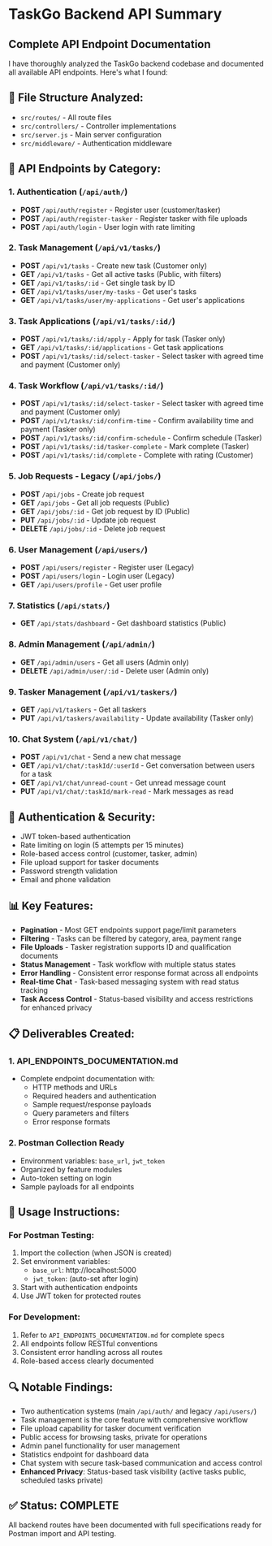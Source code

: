 # TaskGo Backend API Summary

## Complete API Endpoint Documentation

I have thoroughly analyzed the TaskGo backend codebase and documented all available API endpoints. Here's what I found:

## 📁 **File Structure Analyzed:**
- `src/routes/` - All route files
- `src/controllers/` - Controller implementations
- `src/server.js` - Main server configuration
- `src/middleware/` - Authentication middleware

## 🔗 **API Endpoints by Category:**

### 1. **Authentication** (`/api/auth/`)
- **POST** `/api/auth/register` - Register user (customer/tasker)
- **POST** `/api/auth/register-tasker` - Register tasker with file uploads
- **POST** `/api/auth/login` - User login with rate limiting

### 2. **Task Management** (`/api/v1/tasks/`)
- **POST** `/api/v1/tasks` - Create new task (Customer only)
- **GET** `/api/v1/tasks` - Get all active tasks (Public, with filters)
- **GET** `/api/v1/tasks/:id` - Get single task by ID
- **GET** `/api/v1/tasks/user/my-tasks` - Get user's tasks
- **GET** `/api/v1/tasks/user/my-applications` - Get user's applications

### 3. **Task Applications** (`/api/v1/tasks/:id/`)
- **POST** `/api/v1/tasks/:id/apply` - Apply for task (Tasker only)
- **GET** `/api/v1/tasks/:id/applications` - Get task applications
- **POST** `/api/v1/tasks/:id/select-tasker` - Select tasker with agreed time and payment (Customer only)

### 4. **Task Workflow** (`/api/v1/tasks/:id/`)
- **POST** `/api/v1/tasks/:id/select-tasker` - Select tasker with agreed time and payment (Customer only)
- **POST** `/api/v1/tasks/:id/confirm-time` - Confirm availability time and payment (Tasker only)
- **POST** `/api/v1/tasks/:id/confirm-schedule` - Confirm schedule (Tasker)
- **POST** `/api/v1/tasks/:id/tasker-complete` - Mark complete (Tasker)
- **POST** `/api/v1/tasks/:id/complete` - Complete with rating (Customer)

### 5. **Job Requests - Legacy** (`/api/jobs/`)
- **POST** `/api/jobs` - Create job request
- **GET** `/api/jobs` - Get all job requests (Public)
- **GET** `/api/jobs/:id` - Get job request by ID (Public)
- **PUT** `/api/jobs/:id` - Update job request
- **DELETE** `/api/jobs/:id` - Delete job request

### 6. **User Management** (`/api/users/`)
- **POST** `/api/users/register` - Register user (Legacy)
- **POST** `/api/users/login` - Login user (Legacy)
- **GET** `/api/users/profile` - Get user profile

### 7. **Statistics** (`/api/stats/`)
- **GET** `/api/stats/dashboard` - Get dashboard statistics (Public)

### 8. **Admin Management** (`/api/admin/`)
- **GET** `/api/admin/users` - Get all users (Admin only)
- **DELETE** `/api/admin/user/:id` - Delete user (Admin only)

### 9. **Tasker Management** (`/api/v1/taskers/`)
- **GET** `/api/v1/taskers` - Get all taskers
- **PUT** `/api/v1/taskers/availability` - Update availability (Tasker only)

### 10. **Chat System** (`/api/v1/chat/`)
- **POST** `/api/v1/chat` - Send a new chat message
- **GET** `/api/v1/chat/:taskId/:userId` - Get conversation between users for a task
- **GET** `/api/v1/chat/unread-count` - Get unread message count
- **PUT** `/api/v1/chat/:taskId/mark-read` - Mark messages as read

## 🔐 **Authentication & Security:**
- JWT token-based authentication
- Rate limiting on login (5 attempts per 15 minutes)
- Role-based access control (customer, tasker, admin)
- File upload support for tasker documents
- Password strength validation
- Email and phone validation

## 📊 **Key Features:**
- **Pagination** - Most GET endpoints support page/limit parameters
- **Filtering** - Tasks can be filtered by category, area, payment range
- **File Uploads** - Tasker registration supports ID and qualification documents
- **Status Management** - Task workflow with multiple status states
- **Error Handling** - Consistent error response format across all endpoints
- **Real-time Chat** - Task-based messaging system with read status tracking
- **Task Access Control** - Status-based visibility and access restrictions for enhanced privacy

## 📋 **Deliverables Created:**

### 1. **API_ENDPOINTS_DOCUMENTATION.md**
- Complete endpoint documentation with:
  - HTTP methods and URLs
  - Required headers and authentication
  - Sample request/response payloads
  - Query parameters and filters
  - Error response formats

### 2. **Postman Collection Ready**
- Environment variables: `base_url`, `jwt_token`
- Organized by feature modules
- Auto-token setting on login
- Sample payloads for all endpoints

## 🚀 **Usage Instructions:**

### For Postman Testing:
1. Import the collection (when JSON is created)
2. Set environment variables:
   - `base_url`: http://localhost:5000
   - `jwt_token`: (auto-set after login)
3. Start with authentication endpoints
4. Use JWT token for protected routes

### For Development:
1. Refer to `API_ENDPOINTS_DOCUMENTATION.md` for complete specs
2. All endpoints follow RESTful conventions
3. Consistent error handling across all routes
4. Role-based access clearly documented

## 🔍 **Notable Findings:**
- Two authentication systems (main `/api/auth/` and legacy `/api/users/`)
- Task management is the core feature with comprehensive workflow
- File upload capability for tasker document verification
- Public access for browsing tasks, private for operations
- Admin panel functionality for user management
- Statistics endpoint for dashboard data
- Chat system with secure task-based communication and access control
- **Enhanced Privacy**: Status-based task visibility (active tasks public, scheduled tasks private)

## ✅ **Status: COMPLETE**
All backend routes have been documented with full specifications ready for Postman import and API testing. 